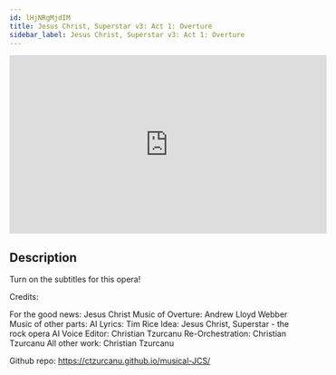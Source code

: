 ```yaml
---
id: lHjNRgMjdIM
title: Jesus Christ, Superstar v3: Act 1: Overture
sidebar_label: Jesus Christ, Superstar v3: Act 1: Overture
---
```


<iframe
  width="560"
  height="315"
  src="https://www.youtube.com/embed/lHjNRgMjdIM"
  title="YouTube video player"
  frameborder="0"
  allow="accelerometer; autoplay; clipboard-write; encrypted-media; gyroscope; picture-in-picture; web-share"
  referrerpolicy="strict-origin-when-cross-origin"
  allowfullscreen
></iframe>

## Description

Turn on the subtitles for this opera!

Credits:

For the good news:      Jesus Christ
Music of Overture:       Andrew Lloyd Webber 
Music of other parts:   AI
Lyrics:                             Tim Rice
Idea:                               Jesus Christ, Superstar - the rock opera
AI Voice Editor:             Christian Tzurcanu
Re-Orchestration:         Christian Tzurcanu
All other work:              Christian Tzurcanu

Github repo: https://ctzurcanu.github.io/musical-JCS/
